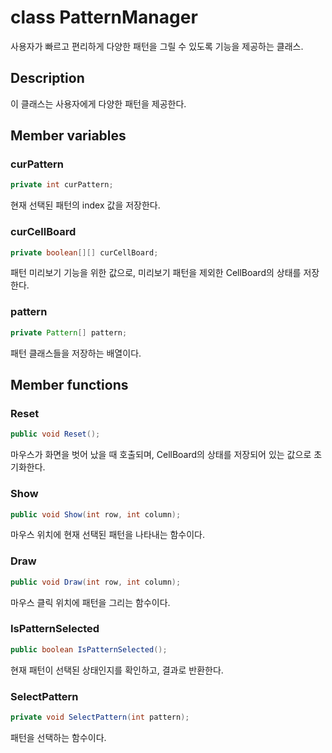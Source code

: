 # class PatternManager

사용자가 빠르고 편리하게 다양한 패턴을 그릴 수 있도록 기능을 제공하는 클래스.

## Description

이 클래스는 사용자에게 다양한 패턴을 제공한다.

## Member variables

### curPattern

```java
private int curPattern;
```

현재 선택된 패턴의 index 값을 저장한다.

### curCellBoard

```java
private boolean[][] curCellBoard;
```

패턴 미리보기 기능을 위한 값으로, 미리보기 패턴을 제외한 CellBoard의 상태를 저장한다.

### pattern

```java
private Pattern[] pattern;
```

패턴 클래스들을 저장하는 배열이다.

## Member functions

### Reset

```java
public void Reset();
```

마우스가 화면을 벗어 났을 때 호출되며, CellBoard의 상태를 저장되어 있는 값으로 초기화한다.

### Show

```java
public void Show(int row, int column);
```

마우스 위치에 현재 선택된 패턴을 나타내는 함수이다.

### Draw

```java
public void Draw(int row, int column);
```

마우스 클릭 위치에 패턴을 그리는 함수이다.

### IsPatternSelected

```java
public boolean IsPatternSelected();
```

현재 패턴이 선택된 상태인지를 확인하고, 결과로 반환한다.

### SelectPattern

```java
private void SelectPattern(int pattern);
```

패턴을 선택하는 함수이다.
